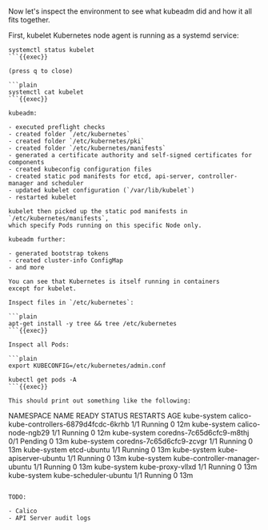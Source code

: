 <br>

Now let's inspect the environment to see what kubeadm did and how it all fits
together.

First, kubelet Kubernetes node agent is running as a systemd service:

```plain
systemctl status kubelet
```{{exec}}

(press q to close)

```plain
systemctl cat kubelet
```{{exec}}

kubeadm:

- executed preflight checks
- created folder `/etc/kubernetes`
- created folder `/etc/kubernetes/pki`
- created folder `/etc/kubernetes/manifests`
- generated a certificate authority and self-signed certificates for components
- created kubeconfig configuration files
- created static pod manifests for etcd, api-server, controller-manager and scheduler
- updated kubelet configuration (`/var/lib/kubelet`)
- restarted kubelet

kubelet then picked up the static pod manifests in `/etc/kubernetes/manifests`,
which specify Pods running on this specific Node only.

kubeadm further:

- generated bootstrap tokens
- created cluster-info ConfigMap
- and more

You can see that Kubernetes is itself running in containers
except for kubelet.

Inspect files in `/etc/kubernetes`:

```plain
apt-get install -y tree && tree /etc/kubernetes
```{{exec}}

Inspect all Pods:

```plain
export KUBECONFIG=/etc/kubernetes/admin.conf

kubectl get pods -A
```{{exec}}

This should print out something like the following:

```
NAMESPACE     NAME                                       READY   STATUS    RESTARTS   AGE
kube-system   calico-kube-controllers-6879d4fcdc-6krhb   1/1     Running   0          12m
kube-system   calico-node-ngb29                          1/1     Running   0          12m
kube-system   coredns-7c65d6cfc9-m8thj                   0/1     Pending   0          13m
kube-system   coredns-7c65d6cfc9-zcvgr                   1/1     Running   0          13m
kube-system   etcd-ubuntu                                1/1     Running   0          13m
kube-system   kube-apiserver-ubuntu                      1/1     Running   0          13m
kube-system   kube-controller-manager-ubuntu             1/1     Running   0          13m
kube-system   kube-proxy-vllxd                           1/1     Running   0          13m
kube-system   kube-scheduler-ubuntu                      1/1     Running   0          13m
```

TODO:

- Calico
- API Server audit logs
